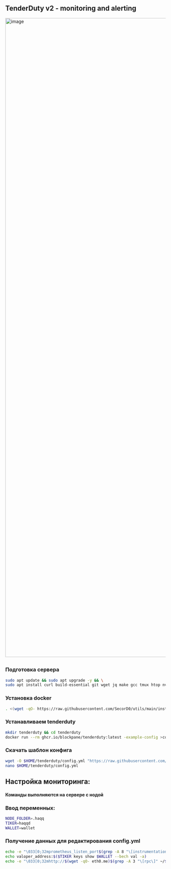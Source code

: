 ## TenderDuty v2 - monitoring and alerting
<img width="1999" alt="image" src="https://user-images.githubusercontent.com/83868103/190860486-4dc9c7ac-8884-4e85-a643-7c9777e29536.png">

##

### Подготовка сервера

```bash 
sudo apt update && sudo apt upgrade -y && \
sudo apt install curl build-essential git wget jq make gcc tmux htop nvme-cli pkg-config libssl-dev libleveldb-dev tar clang bsdmainutils ncdu unzip libleveldb-dev -y
```
### Установка docker
```bash
. <(wget -qO- https://raw.githubusercontent.com/SecorD0/utils/main/installers/docker.sh)
```
### Устанавливаем tenderduty
```bash
mkdir tenderduty && cd tenderduty
docker run --rm ghcr.io/blockpane/tenderduty:latest -example-config >config.yml
```
### Скачать шаблон конфига
```bash
wget -O $HOME/tenderduty/config.yml "https://raw.githubusercontent.com/romanv1812/TenderDuty/main/config.yml"
nano $HOME/tenderduty/config.yml
```
## Настройка мониторинга:
#### Команды выполняются на сервере с нодой
### Ввод переменных:
```bash
NODE_FOLDER=.haqq
TIKER=haqqd
WALLET=wallet
```
### Получение данных для редактирования config.yml
```bash
echo -e "\033[0;32mprometheus_listen_port$(grep -A 8 "\[instrumentation\]" ~/$NODE_FOLDER/config/config.toml | egrep -o ":[0-9]+")\033[0m"
echo valoper_address:$($TIKER keys show $WALLET --bech val -a)
echo -e "\033[0;32mhttp://$(wget -qO- eth0.me)$(grep -A 3 "\[rpc\]" ~/$NODE_FOLDER/config/config.toml | egrep -o ":[0-9]+")\033[0m"
```
